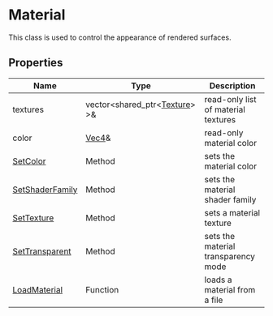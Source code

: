 # Material

This class is used to control the appearance of rendered surfaces.

## Properties

| Name | Type | Description |
|---|---|---|
| textures | vector<shared_ptr<[Texture](Texture.md)> >& | read-only list of material textures |
| color | [Vec4](Vec4)& | read-only material color |
| [SetColor](Material_SetColor.md) | Method | sets the material color |
| [SetShaderFamily](Material_SetShaderFamily.md) | Method | sets the material shader family |
| [SetTexture](Material_SetTexture.md) | Method | sets a material texture |
| [SetTransparent](Material_SetTransparent.md) | Method | sets the material transparency mode |
| [LoadMaterial](LoadMaterial.md) | Function | loads a material from a file |

